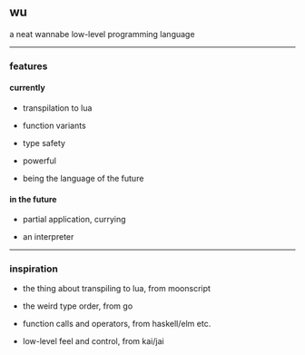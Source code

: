 ## wu
a neat wannabe low-level programming language

---

### features

#### currently

- transpilation to lua

- function variants

- type safety

- powerful

- being the language of the future

#### in the future

- partial application, currying

- an interpreter

---

### inspiration

- the thing about transpiling to lua, from moonscript

- the weird type order, from go

- function calls and operators, from haskell/elm etc.

- low-level feel and control, from kai/jai

